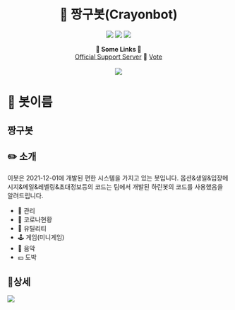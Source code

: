 <h1 align="center">🤖 짱구봇(Crayonbot)</h1>
<p align="center">
    <a href="https://koreanbots.dev/bots/915546504054333450" target="_blank"><img src="https://koreanbots.dev/api/widget/bots/status/915546504054333450.svg?scale=1.0"></a>
    <a href="https://koreanbots.dev/bots/915546504054333450" target="_blank"><img src="https://koreanbots.dev/api/widget/bots/servers/915546504054333450.svg?scale=1.0"></a>
    <a href="https://koreanbots.dev/bots/915546504054333450/vote" target="_blank"><img src="https://koreanbots.dev/api/widget/bots/votes/915546504054333450.svg?scale=1.0"></a>
</p>
<p align="center">
  <b>🔗 Some Links 🔗</b><br>
  <a href="https://discord.gg/Jk6VRvsnqa">Official Support Server</a> 🔗
  <a href="https://koreanbots.dev/bots/915546504054333450/vote">Vote</a>
  <br><br>
  <img src="https://cdn.discordapp.com/attachments/915556934977998879/915638949031055390/93b162fb8e850c1a.png">
</p>

# 📜 봇이름

## 짱구봇

## ✏️ 소개

이봇은 2021-12-01에 개발된 편한 시스템을 가지고 있는 봇입니다.
옵션&생일&입장메시지&메일&레벨링&초대정보등의 코드는 팀에서 개발된
하린봇의 코드를 사용했음을 알려드립니다.

- 🔰 관리
- 🧬 코로나현황
- 🧰 유틸리티
- 🕹️ 게임(미니게임)
- 🎵 음악
-  💴 도박
## 📌상세

<img src="https://cdn.discordapp.com/attachments/915556934977998879/915598995383017553/8585daca5a66c84e.png">
